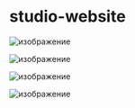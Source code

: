 # studio-website

![изображение](https://github.com/sergbbg/studio-website-js/assets/58991921/a77fb800-ee70-4d4c-b114-93fd26c484e8)

![изображение](https://github.com/sergbbg/studio-website-js/assets/58991921/375828d4-368f-4b48-8bd4-28528360f074)

![изображение](https://github.com/sergbbg/studio-website-js/assets/58991921/3ada919e-1aa1-4bc5-a532-e36ede8327ea)


![изображение](https://github.com/sergbbg/studio-website-js/assets/58991921/2fbee9a1-35e3-4d46-800e-bec0c0705194)

